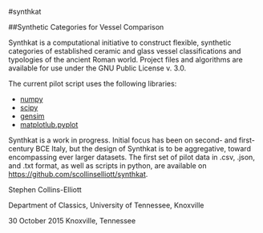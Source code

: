 #synthkat

##Synthetic Categories for Vessel Comparison

Synthkat is a computational initiative to construct flexible,
synthetic categories of established ceramic and glass vessel
classifications and typologies of the ancient Roman world.
Project files and algorithms are available for use under the
GNU Public License v. 3.0.

The current pilot script uses the following libraries:
- [numpy](https://www.numpy.org)
- [scipy](https://www.scipy.org)
- [gensim](https://radimrehurek.com/gensim/)
- [matplotlub.pyplot](https://matplotlib.org/)

Synthkat is a work in progress. Initial focus has been on
second- and first-century BCE Italy, but the design of
Synthkat is to be aggregative, toward encompassing ever
larger datasets. The first set of pilot data in .csv,
.json, and .txt format, as well as scripts in python,
are available on https://github.com/scollinselliott/synthkat.

Stephen Collins-Elliott

Department of Classics, University of Tennessee, Knoxville

30 October 2015
Knoxville, Tennessee
